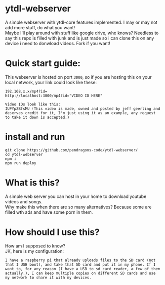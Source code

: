 # ytdl-webserver
A simple webserver with ytdl-core features implemented. I may or may not add more stuff, do what you want!        
Maybe I'll play around with stuff like google drive, who knows? Needless to say this repo is filled with junk and is just made so i can clone this on any device i need to donwload videos. Fork if you want!


# Quick start guide:
This webserver is hosted on port `3000`, so if you are hosting this on your local network, your link could look like these:
```
192.168.x.x/mp4?id=
http://localhost:3000/mp4?id="VIDEO ID HERE"

Video IDs look like this:
IUPYpZBfsMU (This video is made, owned and posted by jeff geerling and deserves credit for it, I'm just using it as an example, any request to take it down is accepted.)
```
# install and run

```
git clone https://github.com/pendragons-code/ytdl-webserver/
cd ytdl-webserver
npm i
npm run deploy
```
# What is this?
A simple web server you can host in your home to download youtube videos and songs.        
Why make this when there are so many alternatives? Because some are filled wth ads and have some porn in them.

# How should I use this?
How am I supposed to know?      
JK, here is my configuration:
```
I have a raspberry pi that already uploads files to the SD card (not that I USB boot), and take that SD card and put it in my phone. If I want to, for any reason (I have a USB to sd card reader, a few of them actually.), I can keep multiple copies on different SD cards and use my network to share it with my devices.
```
